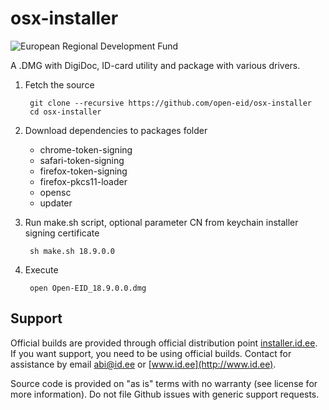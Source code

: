 osx-installer
=============

![European Regional Development Fund](https://github.com/e-gov/RIHA-Frontend/raw/master/logo/EU/EU.png "European Regional Development Fund - DO NOT REMOVE THIS IMAGE BEFORE 05.03.2020")

A .DMG with DigiDoc, ID-card utility and package with various drivers.

1. Fetch the source

        git clone --recursive https://github.com/open-eid/osx-installer
        cd osx-installer

2. Download dependencies to packages folder
   * chrome-token-signing
   * safari-token-signing
   * firefox-token-signing
   * firefox-pkcs11-loader
   * opensc
   * updater

3. Run make.sh script, optional parameter CN from keychain installer signing  certificate

        sh make.sh 18.9.0.0

4. Execute

        open Open-EID_18.9.0.0.dmg 

## Support
Official builds are provided through official distribution point [installer.id.ee](https://installer.id.ee). If you want support, you need to be using official builds. Contact for assistance by email [abi@id.ee](mailto:abi@id.ee) or [www.id.ee](http://www.id.ee).

Source code is provided on "as is" terms with no warranty (see license for more information). Do not file Github issues with generic support requests.
